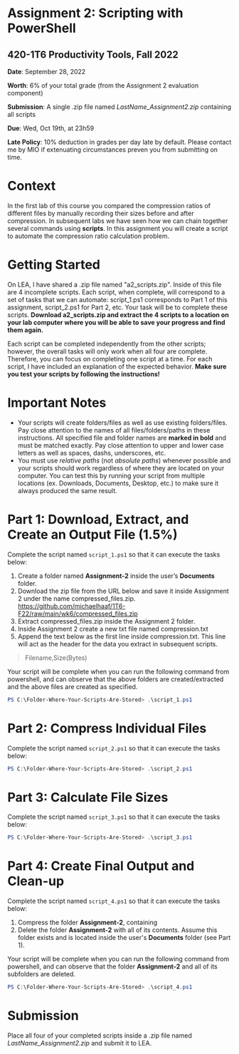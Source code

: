 # Assignment 2: Scripting with PowerShell
## 420-1T6 Productivity Tools, Fall 2022

**Date**: September 28, 2022

**Worth**: 6% of your total grade (from the Assignment 2 evaluation component)

**Submission**: A single .zip file named *LastName_Assignment2.zip* containing all scripts

**Due**: Wed, Oct 19th, at 23h59

**Late Policy**: 10% deduction in grades per day late by default. Please contact me by MIO if extenuating circumstances preven you from submitting on time.

# Context
In the first lab of this course you compared the compression ratios of different files by manually recording their sizes before and after compression. In subsequent labs we have seen how we can chain together several commands using **scripts**. In this assignment you will create a script to automate the compression ratio calculation problem.

# Getting Started
On LEA, I have shared a .zip file named "a2_scripts.zip". Inside of this file are 4 incomplete scripts. Each script, when complete, will correspond to a set of tasks that we can automate: script_1.ps1 corresponds to Part 1 of this assignment, script_2.ps1 for Part 2, etc. Your task will be to complete these scripts. **Download a2_scripts.zip and extract the 4 scripts to a location on your lab computer where you will be able to save your progress and find them again.**

Each script can be completed independently from the other scripts; however, the overall tasks will only work when all four are complete. Therefore, you can focus on completing one script at a time. For each script, I have included an explanation of the expected behavior. **Make sure you test your scripts by following the instructions!**

# Important Notes

* Your scripts will create folders/files as well as use existing folders/files. Pay close attention to the names of all files/folders/paths in these instructions. All specified file and folder names are **marked in bold** and must be matched exactly. Pay close attention to upper and lower case letters as well as spaces, dashs, underscores, etc.
* You must use *relative paths* (not *absolute paths*) whenever possible and your scripts should work regardless of where they are located on your computer. You can test this by running your script from multiple locations (ex. Downloads, Documents, Desktop, etc.) to make sure it always produced the same result.

# Part 1: Download, Extract, and Create an Output File (1.5%)

Complete the script named `script_1.ps1` so that it can execute the tasks below:

1. Create a folder named **Assignment-2** inside the user’s **Documents** folder.
2. Download the zip file from the URL below and save it inside Assignment 2 under the name compressed_files.zip.
https://github.com/michaelhaaf/1T6-F22/raw/main/wk6/compressed_files.zip
3. Extract compressed_files.zip inside the Assignment 2 folder.
4. Inside Assignment 2 create a new txt file named compression.txt
5. Append the text below as the first line inside compression.txt. This line will act as the header for the data you extract in subsequent scripts.

> Filename,Size(Bytes)

Your script will be complete when you can run the following command from powershell, and can observe that the above folders are created/extracted and the above files are created as specified.

```powershell
PS C:\Folder-Where-Your-Scripts-Are-Stored> .\script_1.ps1
```

# Part 2: Compress Individual Files

Complete the script named `script_2.ps1` so that it can execute the tasks below:

```powershell
PS C:\Folder-Where-Your-Scripts-Are-Stored> .\script_2.ps1
```

# Part 3: Calculate File Sizes

Complete the script named `script_3.ps1` so that it can execute the tasks below:

```powershell
PS C:\Folder-Where-Your-Scripts-Are-Stored> .\script_3.ps1
```

# Part 4: Create Final Output and Clean-up

Complete the script named `script_4.ps1` so that it can execute the tasks below:

1. Compress the folder **Assignment-2**, containing 
1. Delete the folder **Assignment-2** with all of its contents. Assume this folder exists and is located inside the user's **Documents** folder (see Part 1).

Your script will be complete when you can run the following command from powershell, and can observe that the folder **Assignment-2** and all of its subfolders are deleted.

```powershell
PS C:\Folder-Where-Your-Scripts-Are-Stored> .\script_4.ps1
```

# Submission

Place all four of your completed scripts inside a .zip file named *LastName_Assignment2.zip* and submit it to LEA.
